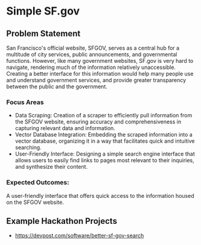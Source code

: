 # Simple SF.gov

## Problem Statement

San Francisco's official website, SFGOV, serves as a central hub for a multitude of city services, public announcements, and governmental functions. However, like many government websites, SF.gov is very hard to navigate, rendering much of the information relatively unaccessible. Creating a better interface for this information would help many people use and understand government services, and provide greater transparency between the public and the government.

### Focus Areas
- Data Scraping: Creation of a scraper to efficiently pull information from the SFGOV website, ensuring accuracy and comprehensiveness in capturing relevant data and information.
- Vector Database Integration: Embedding the scraped information into a vector database, organizing it in a way that facilitates quick and intuitive searching.
- User-Friendly Interface: Designing a simple search engine interface that allows users to easily find links to pages most relevant to their inquiries, and synthesize their content.

### Expected Outcomes:

A user-friendly interface that offers quick access to the information housed on the SFGOV website.

## Example Hackathon Projects
* https://devpost.com/software/better-sf-gov-search
